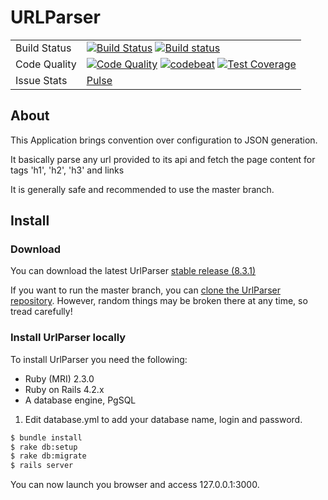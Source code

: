 # URLParser

<table>
  <tr>
    <td>Build Status</td>
    <td>
      <a href="https://travis-ci.org/rails-api/active_model_serializers"><img src="https://travis-ci.org/rails-api/active_model_serializers.svg?branch=master" alt="Build Status" ></a>
      <a href="https://ci.appveyor.com/project/joaomdmoura/active-model-serializers/branch/master"><img src="https://ci.appveyor.com/api/projects/status/x6xdjydutm54gvyt/branch/master?svg=true" alt="Build status"></a>
    </td>
  </tr>
  <tr>
    <td>Code Quality</td>
    <td>
      <a href="https://codeclimate.com/github/rails-api/active_model_serializers"><img src="https://codeclimate.com/github/rails-api/active_model_serializers/badges/gpa.svg" alt="Code Quality"></a>
      <a href="https://codebeat.co/projects/github-com-rails-api-active_model_serializers"><img src="https://codebeat.co/badges/a9ab35fa-8b5a-4680-9d4e-a81f9a55ebcd" alt="codebeat" ></a>
      <a href="https://codeclimate.com/github/rails-api/active_model_serializers/coverage"><img src="https://codeclimate.com/github/rails-api/active_model_serializers/badges/coverage.svg" alt="Test Coverage"></a>
    </td>
  </tr>
  <tr>
    <td>Issue Stats</td>
    <td>
      <a href="https://github.com/rails-api/active_model_serializers/pulse/monthly">Pulse</a>
    </td>
  </tr>
</table>

## About

This Application brings convention over configuration to JSON generation.

It basically parse any url provided to its api and fetch the page content for tags 'h1', 'h2', 'h3' and links

It is generally safe and recommended to use the master branch.

## Install

### Download

You can download the latest
UrlParser [stable release (8.3.1)](https://github.com/publify/publify/archive/v8.3.1.tar.gz)

If you want to run the master branch, you can [clone the UrlParser
repository](https://github.com/publify/publify.git). However, random things may
be broken there at any time, so tread carefully!

### Install UrlParser locally

To install UrlParser you need the following:

- Ruby (MRI) 2.3.0
- Ruby on Rails 4.2.x
- A database engine, PgSQL

1.  Edit database.yml to add your database name, login and password.

```bash
$ bundle install
$ rake db:setup
$ rake db:migrate
$ rails server
```

You can now launch you browser and access 127.0.0.1:3000.
